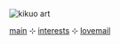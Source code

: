 ![kikuo art](https://i.pinimg.com/474x/30/1a/c2/301ac22cc8d6d9758a9dc2e05398ee64.jpg)

[main](https://rentry.co/otherkith) ⊹ [interests](https://rentry.co/keithsinterests) ⊹ [lovemail](https://rentry.co/avan)

<!--
**keitheatsteeth/keitheatsteeth** is a ✨ _special_ ✨ repository because its `README.md` (this file) appears on your GitHub profile.

Here are some ideas to get you started:

- 🔭 I’m currently working on ...
- 🌱 I’m currently learning ...
- 👯 I’m looking to collaborate on ...
- 🤔 I’m looking for help with ...
- 💬 Ask me about ...
- 📫 How to reach me: ...
- 😄 Pronouns: ...
- ⚡ Fun fact: ...
-->

